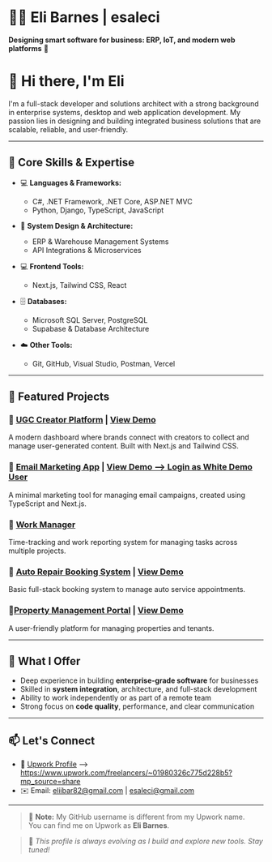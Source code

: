 # 👩‍💻 Eli Barnes | esaleci
**Designing smart software for business: ERP, IoT, and modern web platforms** 🚀

# 👋 Hi there, I'm Eli

I'm a full-stack developer and solutions architect with a strong background in enterprise systems, desktop and web application development. My passion lies in designing and building integrated business solutions that are scalable, reliable, and user-friendly.

---

## 🧠 Core Skills & Expertise

- 💻 **Languages & Frameworks:**
  - C#, .NET Framework, .NET Core, ASP.NET MVC
  - Python, Django, TypeScript, JavaScript

- 🧩 **System Design & Architecture:**
  - ERP & Warehouse Management Systems
  - API Integrations & Microservices

- 💻 **Frontend Tools:**
  - Next.js, Tailwind CSS, React

- 🗄️ **Databases:**
  - Microsoft SQL Server, PostgreSQL
  - Supabase & Database Architecture

- ☁️ **Other Tools:**
  - Git, GitHub, Visual Studio, Postman, Vercel

---

## 🚀 Featured Projects

### 🔹 [UGC Creator Platform](https://github.com/esaleci/ugc-platform) | [View Demo](https://ugc-platform-mocha.vercel.app)
A modern dashboard where brands connect with creators to collect and manage user-generated content. Built with Next.js and Tailwind CSS.

### 🔹 [Email Marketing App](https://github.com/esaleci/email-marketing) | [View Demo --> Login as White Demo User](https://email-marketing-one-indol.vercel.app)
A minimal marketing tool for managing email campaigns, created using TypeScript and Next.js.

### 🔹 [Work Manager](https://github.com/esaleci/WorkManager)
Time-tracking and work reporting system for managing tasks across multiple projects.

### 🔹 [Auto Repair Booking System](https://github.com/esaleci/Auto-Repair.git) | [View Demo](https://auto-repair-three.vercel.app)
Basic full-stack booking system to manage auto service appointments.

### 🔹[Property Management Portal](https://github.com/esaleci/property-management-v0) | [View Demo](https://property-management-v0.vercel.app)
A user-friendly platform for managing properties and tenants.

---

## 🎯 What I Offer

- Deep experience in building **enterprise-grade software** for businesses
- Skilled in **system integration**, architecture, and full-stack development
- Ability to work independently or as part of a remote team
- Strong focus on **code quality**, performance, and clear communication

---

## 📫 Let's Connect

- 💼 [Upwork Profile](#) --> https://www.upwork.com/freelancers/~01980326c775d228b5?mp_source=share
- ✉️ Email: eliibar82@gmail.com | esaleci@gmail.com

---

> 🔎 **Note:** My GitHub username is different from my Upwork name.  
> You can find me on Upwork as **Eli Barnes**.

> 🚧 *This profile is always evolving as I build and explore new tools. Stay tuned!*
